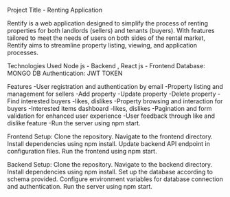Project Title - Renting Application

Rentify is a web application designed to simplify the process of renting properties for both landlords (sellers) and tenants (buyers). With features tailored to meet the needs of users on both sides of the rental market, Rentify aims to streamline property listing, viewing, and application processes.

Technologies Used
Node js - Backend , React js - Frontend
Database: MONGO DB
Authentication: JWT TOKEN

Features
-User registration and authentication by email
-Property listing and management for sellers
-Add property
-Update property
-Delete property
-Find interested buyers
-likes, dislikes
-Property browsing and interaction for buyers
-Interested items dashboard
-likes, dislikes
-Pagination and form validation for enhanced user experience
-User feedback through like and dislike feature
-Run the server using npm start.

Frontend Setup:
Clone the repository.
Navigate to the frontend directory.
Install dependencies using npm install.
Update backend API endpoint in configuration files.
Run the frontend using npm start.


Backend Setup:
Clone the repository.
Navigate to the backend directory.
Install dependencies using npm install.
Set up the database according to schema provided.
Configure environment variables for database connection and authentication.
Run the server using npm start.
